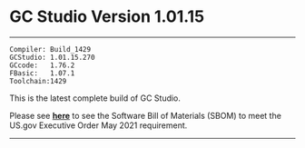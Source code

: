 # GC Studio Version 1.01.15

----
    Compiler: Build_1429
    GCStudio: 1.01.15.270
    GCcode:   1.76.2
    FBasic:   1.07.1
    Toolchain:1429

This is the latest complete build of GC Studio.

Please see [**here**]( https://sourceforge.net/p/gcbasic/discussion/579126/thread/0d009b1785/ "Software Bill of Materials (SBOM) - US.gov Executive Order May 2021") to see the Software Bill of Materials (SBOM) to meet the US.gov Executive Order May 2021 requirement.

----


